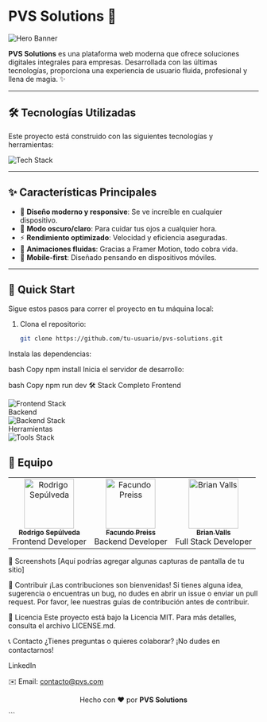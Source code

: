 # PVS Solutions 🚀

![Hero Banner](URL_DE_TU_BANNER) <!-- Agrega un banner épico aquí -->

**PVS Solutions** es una plataforma web moderna que ofrece soluciones digitales integrales para empresas. Desarrollada con las últimas tecnologías, proporciona una experiencia de usuario fluida, profesional y llena de magia. ✨

---

## 🛠️ Tecnologías Utilizadas

Este proyecto está construido con las siguientes tecnologías y herramientas:

<div align="left">
  <img src="https://skillicons.dev/icons?i=react,tailwind,nodejs,vite,js,express,mongodb,git,github,vscode,figma" alt="Tech Stack" />
</div>

---

## ✨ Características Principales

- 🎨 **Diseño moderno y responsive**: Se ve increíble en cualquier dispositivo.
- 🌙 **Modo oscuro/claro**: Para cuidar tus ojos a cualquier hora.
- ⚡ **Rendimiento optimizado**: Velocidad y eficiencia aseguradas.
- 🔄 **Animaciones fluidas**: Gracias a Framer Motion, todo cobra vida.
- 📱 **Mobile-first**: Diseñado pensando en dispositivos móviles.

---

## 🚀 Quick Start

Sigue estos pasos para correr el proyecto en tu máquina local:

1. Clona el repositorio:
   ```bash
   git clone https://github.com/tu-usuario/pvs-solutions.git
Instala las dependencias:

bash
Copy
npm install
Inicia el servidor de desarrollo:

bash
Copy
npm run dev
🛠️ Stack Completo
Frontend
<div align="left"> <img src="https://skillicons.dev/icons?i=react,tailwind,framermotion,vite" alt="Frontend Stack" /> </div>
Backend
<div align="left"> <img src="https://skillicons.dev/icons?i=nodejs,express,mongodb" alt="Backend Stack" /> </div>
Herramientas
<div align="left"> <img src="https://skillicons.dev/icons?i=git,github,vscode,figma" alt="Tools Stack" /> </div>

## 👥 Equipo

<table>
  <tr>
    <td align="center">
      <a href="https://github.com/rodriisepulveda">
        <img src="https://avatars.githubusercontent.com/u/113952538?v=4" width="100px;" alt="Rodrigo Sepúlveda"/>
        <br />
        <sub><b>Rodrigo Sepúlveda</b></sub>
      </a>
      <br />
      <span>Frontend Developer</span>
    </td>
    <td align="center">
      <a href="https://github.com/facupreiss">
        <img src="https://avatars.githubusercontent.com/u/87654321?v=4" width="100px;" alt="Facundo Preiss"/>
        <br />
        <sub><b>Facundo Preiss</b></sub>
      </a>
      <br />
      <span>Backend Developer</span>
    </td>
    <td align="center">
      <a href="https://github.com/brianvalls">
        <img src="https://avatars.githubusercontent.com/u/56781234?v=4" width="100px;" alt="Brian Valls"/>
        <br />
        <sub><b>Brian Valls</b></sub>
      </a>
      <br />
      <span>Full Stack Developer</span>
    </td>
  </tr>
</table>

📸 Screenshots
[Aquí podrías agregar algunas capturas de pantalla de tu sitio]

🤝 Contribuir
¡Las contribuciones son bienvenidas! Si tienes alguna idea, sugerencia o encuentras un bug, no dudes en abrir un issue o enviar un pull request. Por favor, lee nuestras guías de contribución antes de contribuir.

📝 Licencia
Este proyecto está bajo la Licencia MIT. Para más detalles, consulta el archivo LICENSE.md.

📞 Contacto
¿Tienes preguntas o quieres colaborar? ¡No dudes en contactarnos!

LinkedIn

✉️ Email: contacto@pvs.com

<p align="center"> Hecho con ❤️ por <strong>PVS Solutions</strong> </p> ```
